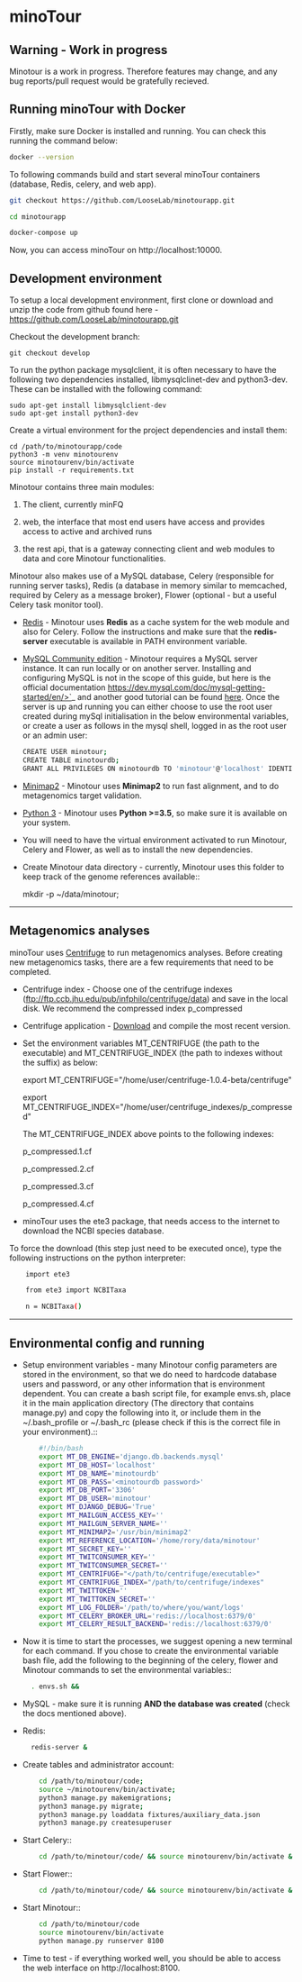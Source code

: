# minoTour

## Warning - Work in progress

Minotour is a work in progress. Therefore features may change, and any bug reports/pull request would be gratefully recieved.

## Running minoTour with Docker

Firstly, make sure Docker is installed and running. You can check this running the command below:

```bash
docker --version
```

To following commands build and start several minoTour containers (database, Redis, celery, and web app).

```bash
git checkout https://github.com/LooseLab/minotourapp.git

cd minotourapp

docker-compose up
``` 

Now, you can access minoTour on http://localhost:10000.

## Development environment


To setup a local development environment, first clone or download and unzip the code from github found here - https://github.com/LooseLab/minotourapp.git

Checkout the development branch:

    git checkout develop

To run the python package mysqlclient, it is often necessary to have the following two dependencies installed, libmysqlclinet-dev and python3-dev. These can be installed with the following command:

    sudo apt-get install libmysqlclient-dev
    sudo apt-get install python3-dev

Create a virtual environment for the project dependencies and install them:

    cd /path/to/minotourapp/code
    python3 -m venv minotourenv
    source minotourenv/bin/activate
    pip install -r requirements.txt

Minotour contains three main modules:

1. The client, currently minFQ

2. web, the interface that most end users have access and provides access to active and archived runs

3. the rest api, that is a gateway connecting client and web modules to data and core Minotour functionalities.

Minotour also makes use of a MySQL database, Celery (responsible for running server tasks), Redis (a database in memory similar to memcached, required by Celery as a message broker), Flower (optional - but a useful Celery task monitor tool).


* [Redis](https://redis.io/download) - Minotour uses **Redis** as a cache system for the web module and also for Celery. Follow the instructions and make sure that the **redis-server** executable is available in PATH environment variable.

* [MySQL Community edition](https://dev.mysql.com/downloads/) - Minotour requires a MySQL server instance. It can run locally or on another server. Installing and configuring MySQL is not in the scope of this guide, but here is the official documentation https://dev.mysql.com/doc/mysql-getting-started/en/>`_ and another good tutorial can be found [here](https://www.digitalocean.com/community/tutorials/how-to-install-mysql-on-ubuntu-16-04). Once the server is up and running you can either choose to use the root user created during mySql initialisation in the below environmental variables, or create a user as follows in the mysql shell, logged in as the root user or an admin user:
    ```bash
    CREATE USER minotour;
    CREATE TABLE minotourdb;
    GRANT ALL PRIVILEGES ON minotourdb TO 'minotour'@'localhost' IDENTIFIED BY '<password>'

    ```
    

* [Minimap2](https://github.com/lh3/minimap2) - Minotour uses **Minimap2** to run fast alignment, and to do metagenomics target validation.

* [Python 3](https://www.python.org) - Minotour uses **Python >=3.5**, so make sure it is available on your system.

* You will need to have the virtual environment activated to run Minotour, Celery and Flower, as well as to install the new dependencies.

* Create Minotour data directory - currently, Minotour uses this folder to keep track of the genome references available::

    mkdir -p ~/data/minotour;

---------------------
Metagenomics analyses
---------------------

minoTour uses [Centrifuge](https://ccb.jhu.edu/software/centrifuge/) to run metagenomics analyses.
Before creating new metagenomics tasks, there are a few requirements that need to be completed.

- Centrifuge index - Choose one of the centrifuge indexes (ftp://ftp.ccb.jhu.edu/pub/infphilo/centrifuge/data) and save in the local disk. We recommend the compressed index p_compressed

- Centrifuge application - [Download](https://github.com/infphilo/centrifuge/releases) and compile the most recent version.

- Set the environment variables MT_CENTRIFUGE (the path to the executable) and MT_CENTRIFUGE_INDEX (the path to indexes without the suffix) as below:

    export MT_CENTRIFUGE="/home/user/centrifuge-1.0.4-beta/centrifuge"

    export MT_CENTRIFUGE_INDEX="/home/user/centrifuge_indexes/p_compressed"

    The MT_CENTRIFUGE_INDEX above points to the following indexes:
    
    p_compressed.1.cf
    
    p_compressed.2.cf
    
    p_compressed.3.cf
    
    p_compressed.4.cf

- minoTour uses the ete3 package, that needs access to the internet to download the NCBI species database.

To force the download (this step just need to be executed once), type the following instructions on the python interpreter:
```bash
    import ete3

    from ete3 import NCBITaxa

    n = NCBITaxa()
```
    

--------------------------------
Environmental config and running
--------------------------------

* Setup environment variables - many Minotour config parameters are stored in the environment, so that we do need to hardcode database users and password, or any other information that is environment dependent. You can create a bash script file, for example envs.sh, place it in the main application directory (The directory that contains manage.py) and copy the following into it, or include them in the ~/.bash_profile or ~/.bash_rc (please check if this is the correct file in your environment).::
    ```bash
        #!/bin/bash
        export MT_DB_ENGINE='django.db.backends.mysql'
        export MT_DB_HOST='localhost'
        export MT_DB_NAME='minotourdb'
        export MT_DB_PASS='<minotourdb password>'
        export MT_DB_PORT='3306'
        export MT_DB_USER='minotour'
        export MT_DJANGO_DEBUG='True'
        export MT_MAILGUN_ACCESS_KEY=''
        export MT_MAILGUN_SERVER_NAME=''
        export MT_MINIMAP2='/usr/bin/minimap2'
        export MT_REFERENCE_LOCATION='/home/rory/data/minotour'
        export MT_SECRET_KEY=''
        export MT_TWITCONSUMER_KEY=''
        export MT_TWITCONSUMER_SECRET=''
        export MT_CENTRIFUGE="</path/to/centrifuge/executable>"
        export MT_CENTRIFUGE_INDEX="/path/to/centrifuge/indexes"
        export MT_TWITTOKEN=''
        export MT_TWITTOKEN_SECRET=''
        export MT_LOG_FOLDER='/path/to/where/you/want/logs'
        export MT_CELERY_BROKER_URL='redis://localhost:6379/0'
        export MT_CELERY_RESULT_BACKEND='redis://localhost:6379/0'
    ```
    
* Now it is time to start the processes, we suggest opening a new terminal for each command. If you chose to create the environmental variable bash file, add the following to the beginning of the celery, flower and Minotour commands to set the environmental variables::
    ```bash
      . envs.sh &&
    ```

* MySQL - make sure it is running **AND the database was created** (check the docs mentioned above).

* Redis:
    ```bash
      redis-server &
    ```

* Create tables and administrator account:
    ```bash
        cd /path/to/minotour/code;
        source ~/minotourenv/bin/activate;
        python3 manage.py makemigrations;
        python3 manage.py migrate;
        python3 manage.py loaddata fixtures/auxiliary_data.json
        python3 manage.py createsuperuser
    ```

* Start Celery::
    ```bash
        cd /path/to/minotour/code/ && source minotourenv/bin/activate && celery -A minotourapp worker -l info -B
    ```

* Start Flower::
    ```bash
        cd /path/to/minotour/code/ && source minotourenv/bin/activate && && flower -A minotourapp --port=5555
    ```

* Start Minotour::
    ```bash
        cd /path/to/minotour/code
        source minotourenv/bin/activate
        python manage.py runserver 8100
    ```

* Time to test - if everything worked well, you should be able to access the web interface on http://localhost:8100.








